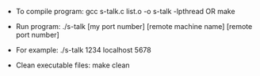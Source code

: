 -	To compile program: gcc s-talk.c list.o -o s-talk -lpthread OR make

-	Run program: ./s-talk [my port number] [remote machine name] [remote port number]

-	For example: ./s-talk 1234 localhost 5678

-	Clean executable files: make clean
